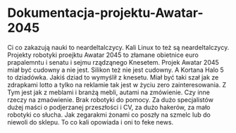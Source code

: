 # Dokumentacja-projektu-Awatar-2045
Ci co zakazują nauki to neardeltalczycy. Kali Linux to też są neardeltalczycy. 
Projekty robotyki proejktu Awatar 2045 to złamane obietnice euro prapalemntu i senatu i sejmu rządząnego Knesetem. 
Projek Awatar 2045 miał być cudowny a nie jest. Silikon też nie jest cudowny. 
A Kortana Halo 5 to dziadówka. 
Jakiś dziad to wymyślił z knesetu. 
Miał być taki szał jak ze zdrapkami lotto a tylko na reklamie tak jest w życiu zero zainteresowania. 
Z Tym jest jak z meblami i branżą mebli, autami na zmówienie. Czy inne rzeczy na zmaówienie. Brak robotyki do pomocy. 
Za dużo specjalistów dużej maści o podjerzanej przeszłości i CV, za dużo hakerów, za mało robotyki co słucha. Jak zegarakmi żonami co poszły na szmelc lub do niewoli do sklepu. 
To co kali opowiada i oni to feke news. 
